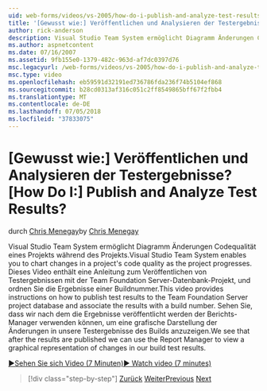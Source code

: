 ```yaml
---
uid: web-forms/videos/vs-2005/how-do-i-publish-and-analyze-test-results
title: '[Gewusst wie:] Veröffentlichen und Analysieren der Testergebnisse? | Microsoft-Dokumentation'
author: rick-anderson
description: Visual Studio Team System ermöglicht Diagramm Änderungen Codequalität eines Projekts während des Projekts. Dieses Video enthält eine Anleitung zum publ....
ms.author: aspnetcontent
ms.date: 07/16/2007
ms.assetid: 9fb155e0-1379-482c-963d-af7dc0397d76
msc.legacyurl: /web-forms/videos/vs-2005/how-do-i-publish-and-analyze-test-results
msc.type: video
ms.openlocfilehash: eb59591d32191ed736786fda236f74b5104ef868
ms.sourcegitcommit: b28cd0313af316c051c2ff8549865bff67f2fbb4
ms.translationtype: MT
ms.contentlocale: de-DE
ms.lasthandoff: 07/05/2018
ms.locfileid: "37833075"
---
```

<a name="how-do-i-publish-and-analyze-test-results"></a><span data-ttu-id="69b8d-105">[Gewusst wie:] Veröffentlichen und Analysieren der Testergebnisse?</span><span class="sxs-lookup"><span data-stu-id="69b8d-105">[How Do I:] Publish and Analyze Test Results?</span></span>
====================
<span data-ttu-id="69b8d-106">durch [Chris Menegay](https://twitter.com/CMenegay)</span><span class="sxs-lookup"><span data-stu-id="69b8d-106">by [Chris Menegay](https://twitter.com/CMenegay)</span></span>

<span data-ttu-id="69b8d-107">Visual Studio Team System ermöglicht Diagramm Änderungen Codequalität eines Projekts während des Projekts.</span><span class="sxs-lookup"><span data-stu-id="69b8d-107">Visual Studio Team System enables you to chart changes in a project's code quality as the project progresses.</span></span> <span data-ttu-id="69b8d-108">Dieses Video enthält eine Anleitung zum Veröffentlichen von Testergebnissen mit der Team Foundation Server-Datenbank-Projekt, und ordnen Sie die Ergebnisse einer Buildnummer.</span><span class="sxs-lookup"><span data-stu-id="69b8d-108">This video provides instructions on how to publish test results to the Team Foundation Server project database and associate the results with a build number.</span></span> <span data-ttu-id="69b8d-109">Sehen Sie, dass wir nach dem die Ergebnisse veröffentlicht werden der Berichts-Manager verwenden können, um eine grafische Darstellung der Änderungen in unsere Testergebnisse des Builds anzuzeigen.</span><span class="sxs-lookup"><span data-stu-id="69b8d-109">We see that after the results are published we can use the Report Manager to view a graphical representation of changes in our build test results.</span></span>

[<span data-ttu-id="69b8d-110">&#9654;Sehen Sie sich Video (7 Minuten)</span><span class="sxs-lookup"><span data-stu-id="69b8d-110">&#9654; Watch video (7 minutes)</span></span>](https://channel9.msdn.com/Blogs/ASP-NET-Site-Videos/how-do-i-publish-and-analyze-test-results)

> [!div class="step-by-step"]
> <span data-ttu-id="69b8d-111">[Zurück](how-do-i-use-generic-tests.md)
> [Weiter](how-do-i-discover-application-changes-prior-to-deployment.md)</span><span class="sxs-lookup"><span data-stu-id="69b8d-111">[Previous](how-do-i-use-generic-tests.md)
[Next](how-do-i-discover-application-changes-prior-to-deployment.md)</span></span>
